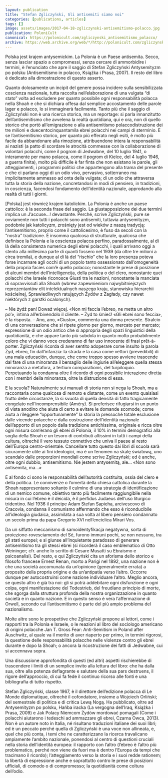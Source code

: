 ```yaml
---
layout: publication
title: "Stefan Zgliczyński, Gli antisemiti siamo noi"
categories: [publications, articles]
tags: []
image: assets/images/2017-04-18-zgliczynski-antisemitismo-polacco.jpg
publication: PoloniCult
canonical: https://polonicult.com/zgliczynski_antisemitismo_polacco/
archive: https://web.archive.org/web/*/http://polonicult.com/zgliczynski_antisemitismo_polacco/
---
```


Polska jest krajem antysemickim. La Polonia è un Paese antisemita. Secco, senza lasciar spazio a compromessi, senza cercare di ammorbidire i termini, è l’enunciato che apre il saggio di Stefan Zgliczyński Antysemityzm po polsku (Antisemitismo in polacco, Książka i Prasa, 2007). Il resto del libro è dedicato alla dimostrazione di questo asserto.

Quanto dolosamente un incipit del genere possa incidere sulla sensibilizzata coscienza nazionale, tutta raccolta nell’elaborazione di una vulgata “di stato” volta ad escludere per quanto possibile ogni responsabilità polacca nella Shoah e che si dichiara offesa dal semplice accostamento delle parole lager e polacco, lo si immaginerà facilmente. Tanto più che il saggio di Zgliczyński non è una ricerca storica, ma un reportage: si parla innanzitutto dell’antisemitismo che avvelena la realtà quotidiana, qui e ora, non di quello storico che portò all’emigrazione o alla antisemitismo polaccodistruzione dei tre milioni e duecentocinquantamila ebrei polacchi nei campi di sterminio. E se l’antisemitismo storico, per quanto più efferato negli esiti, è molto più facile da abbandonare alla rimozione, attribuendone intera la responsabilità ai nazisti (a patto di scordare le atrocità commesse con la collaborazione di volontari polacchi, come il pogrom di Jedwabne, del 10 luglio 1941, o interamente per mano polacca, come il pogrom di Kielce, del 4 luglio 1946, a guerra finita), molto più difficile è far finta che non esistano le parole, gli atteggiamenti, i programmi politici che appartengono alla trama del presente e che ci parlano oggi di un odio vivo, pervasivo, sotterraneo ma implicitamente ammesso ad onta della vulgata; di un odio che attraversa tutta la storia della nazione, concretandosi in modi di pensiero, in tradizioni, in coscienza, facendosi fondamento dell’identità nazionale, approdando alla realtà di tutti i giorni.

[Polska] jest również krajem katolickim. La Polonia è anche un paese cattolico: è la seconda frase del saggio. La giustapposizione dei due termini implica un J’accuse…! devastante. Perché, scrive Zgliczyński, pure se ovviamente non tutti i polacchi sono antisemiti, tuttavia antysemityzm, podobnie jak katolicyzm, zrośnięty jest od wieków z naszą tradycją: l’antisemitismo, proprio come il cattolicesimo, è fuso da secoli con la “nostra” tradizione. È insomma qualcosa di strutturale, qualcosa che definisce la Polonia e la coscienza polacca perfino, paradossalmente, al di là della consistenza numerica degli ebrei polacchi, i quali arrivano oggi a stento alla millesima parte di quanti fossero nel 1939 (da oltre tre milioni a circa tremila), e dunque al di là del “rischio” che la loro presenza poteva forse incarnare agli occhi di un popolo tanto ossessionato dall’omogeneità della propria facies com’è quello polacco; nonostante le prese di posizione di alcuni membri dell’intelligencija, della politica o del clero, nonostante quei polacchi che Israele riconosce Giusti tra le nazioni, nonostante la manciata di sopravvissuti alla Shoah (wbrew zapewnieniom najwybitniejszych reprezentantów elit intelektualnych naszego kraju, stanowisku hierarchii kościelnej, Sprawiedliwych ratujących Żydów z Zagłady, czy nawet niektórych z garstki ocalonych).

– Nie żydź pan! Doważ więcej. «Non mi faccia l’ebreo, ne metta un altro po’», intima all’erbivendolo il cliente. – Żyd to śmieć! «Gli ebrei sono feccia», è la risposta. – Ano, ano, «Giusto», commenta una donna presente. Stralcio di una conversazione che si ripete giorno per giorno, mercato per mercato; espressione di un odio antico che si appropria degli spazi linguistici della quotidianità, e che appare tanto più subdola in quanto molto probabilmente coloro che vi danno voce crederanno di far uso innocente di frasi prêt-à-porter. Zgliczyński ricorda di aver sentito adoperare come insulto la parola Żyd, ebreo, fin dall’infanzia: la strada e la casa come vettori (prevedibili) di una mala educación, dunque, che come troppo spesso avviene trascende dal fare di una minoranza il bersaglio delle ingiurie all’eleggere quella stessa minoranza a metafora, a tertium comparationis, del turpiloquio. Perpetuando la condanna oltre il ricordo di ogni possibile interazione diretta con i membri della minoranza, oltre la distruzione di essa.

E la scuola? Naturalmente sui manuali di storia non si nega la Shoah, ma a raccontarla come qualcosa di remoto e distante, come un evento qualsiasi frutto delle circostanze, la si svuota di quella densità di fatto tragicamente congelato nell’incomprensibile (Améry). Si preferisce rifugiarsi in un punto di vista anodino che aiuta di certo a evitare le domande scomode; come aiuta a rileggere “opportunamente” la storia la pressoché totale esclusione dalle vicende polacche e dalla costruzione dell’identità nazionale dell’apporto di un popolo dalla tradizione antichissima, originale e ricca oltre ogni misura com’erano gli ebrei di Polonia, il 10% in termini demografici alla soglia della Shoah e un tesoro di contributi altissimi in tutti i campi della cultura, oltreché il vero tessuto connettivo che univa il paese al resto dell’Europa centro-orientale. Cancellare tutto questo dai libri di scuola sarà sicuramente utile ai fini ideologici, ma è un fenomen na skalę światową, uno scandalo dalle proporzioni mondiali come scrive Zgliczyński; ed è anche, oltre ogni dubbio, antisemitismo. Nie jestem antysemitą, ale… «Non sono antisemita, ma…»

E  al fondo ci sono le responsabilità dell’autorità costituita, ossia del clero e della politica. Le connivenze o l’omertà della chiesa cattolica durante la Shoah rappresentano soltanto il culmine di una strategia di identificazione di un nemico comune, obiettivo tanto più facilmente raggiungibile nella misura in cui l’ebreo è il deicida, è il perfidus Judaeus dell’uso liturgico tridentino. Nel 1936 il principe Adam Stefan Sapieha, arcivescovo di Cracovia, condanna il comunismo affermando che esso è riconducibile all’ideologia giudaica, assimilata a sua volta al libero pensiero condannato un secolo prima da papa Gregorio XVI nell’enciclica Mirari Vos.

Da un siffatto meccanismo di samoidentyfikacja negatywna, sorta di proiezione-rovesciamento del Sé, furono immuni pochi, se non nessuno, tra gli stati europei; e si giunse all’inquietante paradosso di generare antisemitismo tra gli stessi ebrei (si ricorderà il caso emblematico di Otto Weininger; cfr. anche lo scritto di Cesare Musatti su Ebraismo e psicoanalisi). Del resto, e qui Zgliczyński cita un aforisma dello storico e filosofo francese Ernest Renan, morto a Parigi nel 1892, una nazione non è che una società accomunata da un’opinione (generalmente errata) a proposito della propria origine e da un’antipatia verso l’altro. Occorre dunque per autocostruirsi come nazione individuare l’altro. Meglio ancora, se questo altro è già tra noi: gli si potrà addebitare ogni disfunzione e ogni colpa, ogni manifestazione del Todestrieb, del freudiano principio di morte, che sgorga dalla struttura profonda della nostra organizzazione in quanto società e in quanto nazione. E in questo senso è vera l’affermazione di Orwell, secondo cui l’antisemitismo è parte del più ampio problema del nazionalismo.

Molte altre sono le prospettive che Zgliczyński propone ai lettori, come i rapporti tra la Polonia e Israele, o le reazioni al libro del sociologo americano di origini polacche Jan T. Gross Fear: Anti-Semitism in Poland after Auschwitz, al quale va il merito di aver riaperto per primo, in termini rigorosi, la questione delle responsabilità polacche nelle violenze contro gli ebrei durante e dopo la Shoah; o ancora la ricostruzione dei fatti di Jedwabne, cui si accennava sopra.

Una discussione approfondita di questi (ed altri) aspetti rischierebbe di trascendere i limiti di un semplice invito alla lettura del libro: che ha dalla sua, oltre alla potenza deflagrante e salutare della sua pars destruens, il rigore dell’approccio, di cui fa fede il continuo ricorso alle fonti e una bibliografia di tutto rispetto.

Stefan Zgliczyński, classe 1967, è il direttore dell’edizione polacca di Le Monde diplomatique, oltreché il cofondatore, insieme a Wojciech Orliński; del semestrale di politica e di critica Lewą Nogą. Ha pubblicato, oltre ad Antysemityzm po polsku, Hańba iracka (La vergogna dell’Iraq, Książka i Prasa, 2009) e Jak Polacy Niemcom Żydów mordować pomagali (Come i polacchi aiutarono i tedeschi ad ammazzare gli ebrei, Czarna Owca, 2013). Non è un autore noto in Italia, né risultano traduzioni italiane dei suoi libri; ed è un peccato perché quella di Zgliczyński è una voce non allineata, e, quel che più conta, i temi che ne caratterizzano la ricerca travalicano ampiamente l’ambito nazionale, ponendosi al centro di questioni cruciali nella storia dell’identità europea: il rapporto con l’altro (l’ebreo è l’altro più problematico, perché non viene da fuori ma è dentro l’Europa da tempi che tracimano il ricordo); l’atteggiamento verso la storia e i suoi redde rationem; la libertà di espressione anche e soprattutto contro le prese di posizioni ufficiali, di comodo o di compromesso; la quotidianità come coltura dell’odio.
